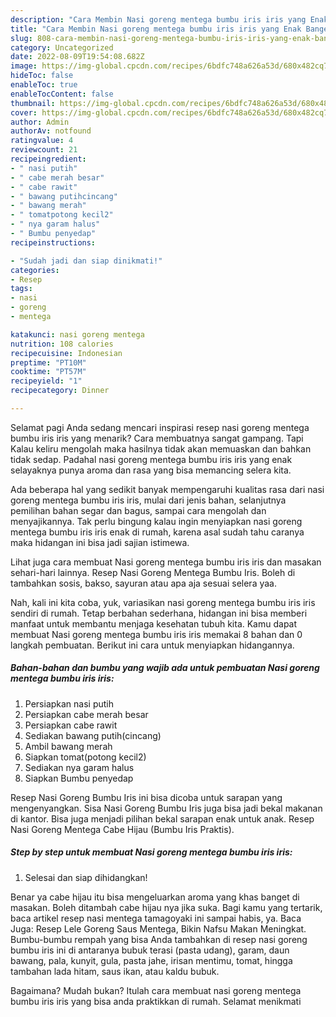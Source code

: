 ```yaml
---
description: "Cara Membin Nasi goreng mentega bumbu iris iris yang Enak Banget}"
title: "Cara Membin Nasi goreng mentega bumbu iris iris yang Enak Banget}"
slug: 808-cara-membin-nasi-goreng-mentega-bumbu-iris-iris-yang-enak-banget
category: Uncategorized
date: 2022-08-09T19:54:08.682Z
image: https://img-global.cpcdn.com/recipes/6bdfc748a626a53d/680x482cq70/nasi-goreng-mentega-bumbu-iris-iris-foto-resep-utama.jpg
hideToc: false
enableToc: true
enableTocContent: false
thumbnail: https://img-global.cpcdn.com/recipes/6bdfc748a626a53d/680x482cq70/nasi-goreng-mentega-bumbu-iris-iris-foto-resep-utama.jpg
cover: https://img-global.cpcdn.com/recipes/6bdfc748a626a53d/680x482cq70/nasi-goreng-mentega-bumbu-iris-iris-foto-resep-utama.jpg
author: Admin
authorAv: notfound
ratingvalue: 4
reviewcount: 21
recipeingredient:
- " nasi putih"
- " cabe merah besar"
- " cabe rawit"
- " bawang putihcincang"
- " bawang merah"
- " tomatpotong kecil2"
- " nya garam halus"
- " Bumbu penyedap"
recipeinstructions:

- "Sudah jadi dan siap dinikmati!"
categories:
- Resep
tags:
- nasi
- goreng
- mentega

katakunci: nasi goreng mentega 
nutrition: 108 calories
recipecuisine: Indonesian
preptime: "PT10M"
cooktime: "PT57M"
recipeyield: "1"
recipecategory: Dinner

---
```



Selamat pagi Anda sedang mencari inspirasi resep nasi goreng mentega bumbu iris iris yang menarik? Cara membuatnya sangat gampang. Tapi Kalau keliru mengolah maka hasilnya tidak akan memuaskan dan bahkan tidak sedap. Padahal nasi goreng mentega bumbu iris iris yang enak selayaknya punya aroma dan rasa yang bisa memancing selera kita.


Ada beberapa hal yang sedikit banyak mempengaruhi kualitas rasa dari nasi goreng mentega bumbu iris iris, mulai dari jenis bahan, selanjutnya pemilihan bahan segar dan bagus, sampai cara mengolah dan menyajikannya. Tak perlu bingung kalau ingin menyiapkan nasi goreng mentega bumbu iris iris enak di rumah, karena asal sudah tahu caranya maka hidangan ini bisa jadi sajian istimewa.

Lihat juga cara membuat Nasi goreng mentega bumbu iris iris dan masakan sehari-hari lainnya. Resep Nasi Goreng Mentega Bumbu Iris. Boleh di tambahkan sosis, bakso, sayuran atau apa aja sesuai selera yaa.


Nah, kali ini kita coba, yuk, variasikan nasi goreng mentega bumbu iris iris sendiri di rumah. Tetap berbahan sederhana, hidangan ini bisa memberi manfaat untuk membantu menjaga kesehatan tubuh kita. Kamu dapat membuat Nasi goreng mentega bumbu iris iris memakai 8 bahan dan 0 langkah pembuatan. Berikut ini cara untuk menyiapkan hidangannya.

<!--inarticleads1-->

##### Bahan-bahan dan bumbu yang wajib ada untuk pembuatan Nasi goreng mentega bumbu iris iris:

1. Persiapkan  nasi putih
1. Persiapkan  cabe merah besar
1. Persiapkan  cabe rawit
1. Sediakan  bawang putih(cincang)
1. Ambil  bawang merah
1. Siapkan  tomat(potong kecil2)
1. Sediakan  nya garam halus
1. Siapkan  Bumbu penyedap


Resep Nasi Goreng Bumbu Iris ini bisa dicoba untuk sarapan yang mengenyangkan. Sisa Nasi Goreng Bumbu Iris juga bisa jadi bekal makanan di kantor. Bisa juga menjadi pilihan bekal sarapan enak untuk anak. Resep Nasi Goreng Mentega Cabe Hijau (Bumbu Iris Praktis). 

<!--inarticleads2-->

##### Step by step untuk membuat Nasi goreng mentega bumbu iris iris:


1. Selesai dan siap dihidangkan!

Benar ya cabe hijau itu bisa mengeluarkan aroma yang khas banget di masakan. Boleh ditambah cabe hijau nya jika suka. Bagi kamu yang tertarik, baca artikel resep nasi mentega tamagoyaki ini sampai habis, ya. Baca Juga: Resep Lele Goreng Saus Mentega, Bikin Nafsu Makan Meningkat. Bumbu-bumbu rempah yang bisa Anda tambahkan di resep nasi goreng bumbu iris ini di antaranya bubuk terasi (pasta udang), garam, daun bawang, pala, kunyit, gula, pasta jahe, irisan mentimu, tomat, hingga tambahan lada hitam, saus ikan, atau kaldu bubuk. 

Bagaimana? Mudah bukan? Itulah cara membuat nasi goreng mentega bumbu iris iris yang bisa anda praktikkan di rumah. Selamat menikmati
